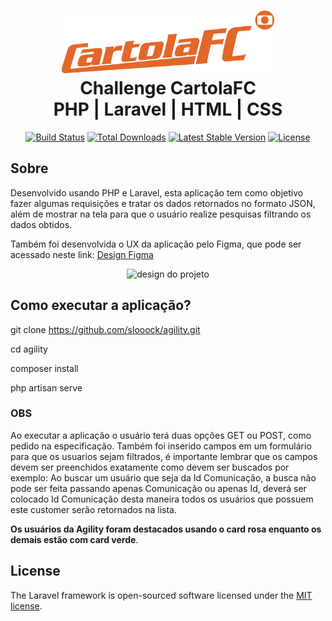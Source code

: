 <h1 align="center">
    <img alt="Agility" src="images/cartola-fc-logo.png" height="100px" />
    <br>Challenge CartolaFC<br/>
    PHP | Laravel | HTML | CSS
</h1>

<p align="center">
<a href="https://travis-ci.org/laravel/framework"><img src="https://travis-ci.org/laravel/framework.svg" alt="Build Status"></a>
<a href="https://packagist.org/packages/laravel/framework"><img src="https://poser.pugx.org/laravel/framework/d/total.svg" alt="Total Downloads"></a>
<a href="https://packagist.org/packages/laravel/framework"><img src="https://poser.pugx.org/laravel/framework/v/stable.svg" alt="Latest Stable Version"></a>
<a href="https://packagist.org/packages/laravel/framework"><img src="https://poser.pugx.org/laravel/framework/license.svg" alt="License"></a>
</p>

## Sobre

Desenvolvido usando PHP e Laravel, esta aplicação tem como objetivo fazer algumas requisições e tratar os dados retornados no formato JSON, além de mostrar na tela para que o usuário realize pesquisas filtrando os dados obtidos.

Também foi desenvolvida o UX da aplicação pelo Figma, que pode ser acessado neste link: [Design Figma](https://www.figma.com/file/sVlFtVHyWKhfKxRCpOLkBL/Agility?node-id=0%3A1)

<p align="center">
  <img alt="design do projeto" width="650px" src="images/layout.png" />
<p>

## Como executar a aplicação?

git clone https://github.com/slooock/agility.git

cd agility

composer install

php artisan serve

### OBS

Ao executar a aplicação o usuário terá duas opções GET ou POST, como pedido na especificação. Também foi inserido campos em um formulário para que os usuarios sejam filtrados, é importante lembrar que os campos devem ser preenchidos exatamente como devem ser buscados por exemplo: Ao buscar um usuário que seja da Id Comunicação, a busca não pode ser feita passando apenas Comunicação ou apenas Id, deverá ser colocado Id Comunicação desta maneira todos os usuários que possuem este customer serão retornados na lista.

**Os usuários da Agility foram destacados usando o card rosa enquanto os demais estão com card verde**.

## License

The Laravel framework is open-sourced software licensed under the [MIT license](https://opensource.org/licenses/MIT).
